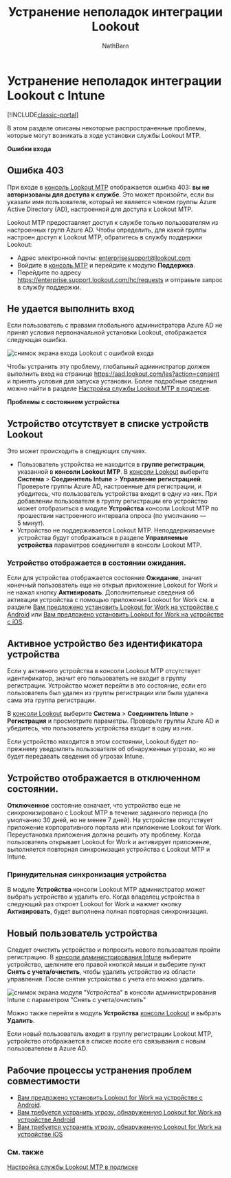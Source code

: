﻿---
title: "Устранение неполадок интеграции Lookout"
description: "В этом разделе описывается устранение неполадок, которые часто возникают при интеграции с Lookout."
keywords: 
author: NathBarn
ms.author: nathbarn
manager: angrobe
ms.date: 12/19/2016
ms.topic: article
ms.prod: 
ms.service: microsoft-intune
ms.technology: 
ms.assetid: bbe0b5f4-b8bc-49f3-85a9-51fb2f226fca
ms.reviewer: sandera
ms.suite: ems
ms.custom: intune-classic
ms.openlocfilehash: cd3c2809161aa438eb7aef91a65d68cb0f657607
ms.sourcegitcommit: 34cfebfc1d8b81032f4d41869d74dda559e677e2
ms.translationtype: HT
ms.contentlocale: ru-RU
ms.lasthandoff: 07/01/2017
---
# <a name="troubleshoot-lookout-integration-with-intune"></a>Устранение неполадок интеграции Lookout с Intune

[!INCLUDE[classic-portal](../includes/classic-portal.md)]

В этом разделе описаны некоторые распространенные проблемы, которые могут возникать в ходе установки службы Lookout MTP.

**Ошибки входа**

## <a name="403-errors"></a>Ошибкa 403
При входе в [консоль Lookout MTP](https://aad.lookout.com) отображается ошибка 403: **вы не авторизованы для доступа к службе**. Это может произойти, если вы указали имя пользователя, который не является членом группы Azure Active Directory (AD), настроенной для доступа к Lookout MTP.

Lookout MTP предоставляет доступ к службе только пользователям из настроенных групп Azure AD. Чтобы определить, для какой группы настроен доступ к Lookout MTP, обратитесь в службу поддержки Lookout:

* Адрес электронной почты: enterprisesupport@lookout.com
* Войдите в [консоль MTP](http://aad.lookout.com) и перейдите к модулю **Поддержка**.
* Перейдите по адресу https://enterprise.support.lookout.com/hc/requests и отправьте запрос в службу поддержки.

## <a name="unable-to-sign-in"></a>Не удается выполнить вход
Если пользователь с правами глобального администратора Azure AD не принял условия первоначальной установки Lookout, отображается следующая ошибка.

![снимок экрана входа Lookout с ошибкой входа](../media/mtp/lookout-mtp-consent-not-accepted-error.png)

Чтобы устранить эту проблему, глобальный администратор должен выполнить вход на странице https://aad.lookout.com/les?action=consent и принять условия для запуска установки. Более подробные сведения можно найти в разделе [Настройка службы Lookout MTP в подписке](../deploy-use/setup-your-lookout-mtd-subscription.md).

**Проблемы с состоянием устройства**

## <a name="device-missing-from-lookout-device-list"></a>Устройство отсутствует в списке устройств Lookout

Это может происходить в следующих случаях.
* Пользователь устройства не находится в **группе регистрации**, указанной в **консоли Lookout MTP**.  В [консоли Lookout](http://aad.lookout.com) выберите **Система** > **Соединитель Intune** > **Управление регистрацией**.  Проверьте группы Azure AD, настроенные для регистрации, и убедитесь, что пользователь устройства входит в одну из них.  При добавлении пользователя в группу регистрации его устройство может отобразиться в модуле **Устройства** консоли Lookout MTP по прошествии настроенного интервала опроса (по умолчанию — 5 минут).
* Устройство не поддерживается Lookout MTP.  Неподдерживаемые устройства будут отображаться в разделе **Управляемые устройства** параметров соединителя в консоли Lookout MTP.

### <a name="device-reported-as-pending"></a>Устройство отображается в состоянии **ожидания**.

Если для устройства отображается состояние **Ожидание**, значит конечный пользователь еще не открыл приложение Lookout for Work и не нажал кнопку **Активировать**. Дополнительные сведения об активации устройства с помощью приложения Lookout for Work см. в разделе [Вам предложено установить Lookout for Work на устройстве с Android](http://docs.microsoft.com/intune-user-help/you-are-prompted-to-install-lookout-for-work-android) или [Вам предложено установить Lookout for Work на устройстве с iOS](https://docs.microsoft.com/intune-user-help/you-are-prompted-to-install-lookout-for-work-ios).

## <a name="device-whos-active-but-has-no-device-id"></a>Активное устройство без идентификатора устройства
Если у активного устройства в консоли Lookout MTP отсутствует идентификатор, значит его пользователь не входит в группу регистрации. Устройство может перейти в это состояние, если его пользователь был удален из группы регистрации или была удалена сама эта группа регистрации.

В [консоли Lookout](http://aad.lookout.com) выберите **Система** > **Соединитель Intune** > **Регистрация** и просмотрите параметры.  Проверьте группы Azure AD и убедитесь, что пользователь устройства входит в одну из них.

Если устройство находится в этом состоянии, Lookout будет по-прежнему уведомлять пользователя об обнаруженных угрозах, но не будет передавать сведения об угрозах Intune.

## <a name="device-reported-as-disconnected"></a>Устройство отображается в **отключенном** состоянии.

**Отключенное** состояние означает, что устройство еще не синхронизировано с Lookout MTP в течение заданного периода (по умолчанию 30 дней, но не менее 7 дней). На устройстве отсутствует приложение корпоративного портала или приложение Lookout for Work. Переустановка приложения должна решить эту проблему. Когда пользователь открывает Lookout for Work и активирует приложение, выполняется повторная синхронизация устройства с Lookout MTP и Intune.

### <a name="forcing-a-device-sync"></a>Принудительная синхронизация устройства
В модуле **Устройства** консоли Lookout MTP администратор может выбрать устройство и удалить его.   Когда владелец устройства в следующий раз откроет Lookout for Work и нажмет кнопку **Активировать**, будет выполнена полная повторная синхронизация.

## <a name="device-has-a-new-user"></a>Новый пользователь устройства
Следует очистить устройство и попросить нового пользователя пройти регистрацию.  В [консоли администрирования Intune](https://manage.microsoft.com) выберите устройство, щелкните его правой кнопкой мыши и выберите пункт **Снять с учета/очистить**, чтобы удалить устройство из области управления. После снятия устройства с учета его можно удалить.

![снимок экрана модуля "Устройства" в консоли администрирования Intune с параметром "Снять с учета/очистить"](../media/mtp/mtp-retire-device-intune-console.png)

Можно также перейти в модуль **Устройства** [консоли Lookout](http://aad.lookout.com) и выбрать **Удалить**.

Если новый пользователь входит в группу регистрации Lookout MTP, устройство отображается в списке после его связывания с новым пользователем в Azure AD.

## <a name="compliance-remediation-workflows"></a>Рабочие процессы устранения проблем совместимости
- [Вам предложено установить Lookout for Work на устройстве с Android]( http://docs.microsoft.com/intune-user-help/you-are-prompted-to-install-lookout-for-work-android).
- [Вам требуется устранить угрозу, обнаруженную Lookout for Work на устройстве Android](http://docs.microsoft.com/intune-user-help/you-need-to-resolve-a-threat-found-by-lookout-for-work-android)
- [Вам требуется устранить угрозу, обнаруженную Lookout for Work на устройстве iOS](https://docs.microsoft.com/intune-user-help/you-need-to-resolve-a-threat-found-by-lookout-for-work-ios)


### <a name="see-also"></a>См. также
[Настройка службы Lookout MTP в подписке](/intune-classic/deploy-use/set-up-your-subscription-with-lookout-mtp)
